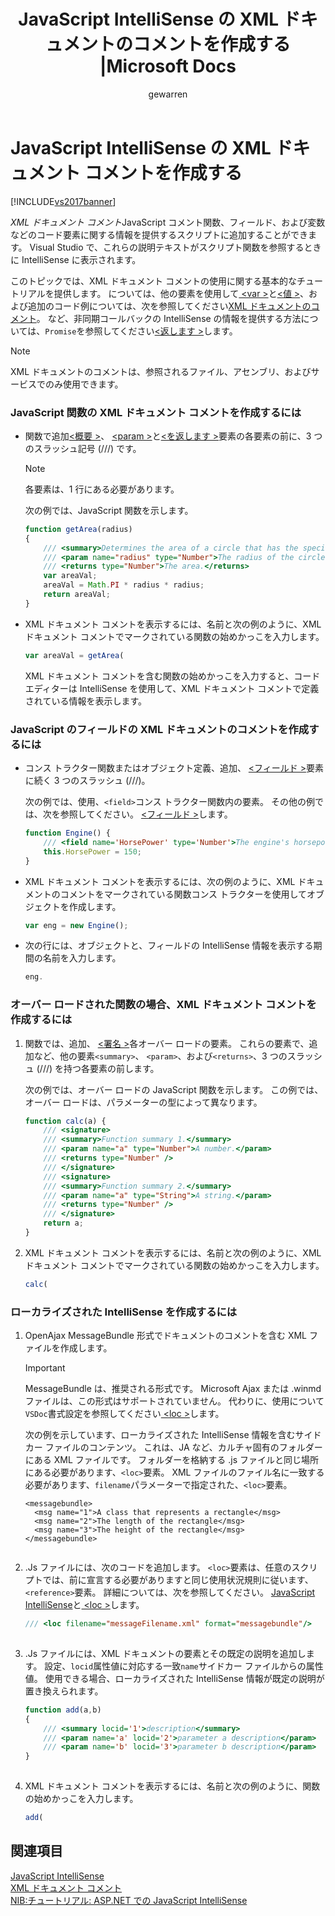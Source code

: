 ﻿---
title: JavaScript IntelliSense の XML ドキュメントのコメントを作成する |Microsoft Docs
ms.date: 11/15/2016
ms.prod: visual-studio-dev14
ms.technology: vs-ide-general
ms.topic: conceptual
helpviewer_keywords:
- code comments, JavaScript IntelliSense
- XML documentation comments, JavaScript IntelliSense
- documentation comments [JavaScript]
- IntelliSense [JavaScript], XML documentation comments
ms.assetid: a27f5b50-9807-436f-a0cf-6f3137ecbaf0
caps.latest.revision: 19
author: gewarren
ms.author: gewarren
manager: jillfra
ms.openlocfilehash: 90fb5b1c9a388d64e191915bbcbbe3de65f6aa99
ms.sourcegitcommit: 47eeeeadd84c879636e9d48747b615de69384356
ms.translationtype: HT
ms.contentlocale: ja-JP
ms.lasthandoff: 04/23/2019
ms.locfileid: "63437626"
---
# <a name="create-xml-documentation-comments-for-javascript-intellisense"></a>JavaScript IntelliSense の XML ドキュメント コメントを作成する
[!INCLUDE[vs2017banner](../includes/vs2017banner.md)]

*XML ドキュメント コメント*JavaScript コメント関数、フィールド、および変数などのコード要素に関する情報を提供するスクリプトに追加することができます。 Visual Studio で、これらの説明テキストがスクリプト関数を参照するときに IntelliSense に表示されます。  
  
 このトピックでは、XML ドキュメント コメントの使用に関する基本的なチュートリアルを提供します。 については、他の要素を使用して[ \<var >](../ide/var-javascript.md)と[\<値 >](../ide/value-javascript.md)、および追加のコード例については、次を参照してください[XML ドキュメントのコメント](../ide/xml-documentation-comments-javascript.md)。 など、非同期コールバックの IntelliSense の情報を提供する方法については、`Promise`を参照してください[\<返します >](../ide/returns-javascript.md)します。  
  
> [!NOTE]
> XML ドキュメントのコメントは、参照されるファイル、アセンブリ、およびサービスでのみ使用できます。  
  
### <a name="to-create-xml-documentation-comments-for-a-javascript-function"></a>JavaScript 関数の XML ドキュメント コメントを作成するには  
  
- 関数で追加[\<概要 >](../ide/summary-javascript.md)、 [ \<param >](../ide/param-javascript.md)と[\<を返します >](../ide/returns-javascript.md)要素の各要素の前に、3 つのスラッシュ記号 (///) です。  
  
    > [!NOTE]
    > 各要素は、1 行にある必要があります。  
  
     次の例では、JavaScript 関数を示します。  
  
    ```javascript  
    function getArea(radius)  
    {  
        /// <summary>Determines the area of a circle that has the specified radius parameter.</summary>  
        /// <param name="radius" type="Number">The radius of the circle.</param>  
        /// <returns type="Number">The area.</returns>  
        var areaVal;  
        areaVal = Math.PI * radius * radius;  
        return areaVal;  
    }  
    ```  
  
- XML ドキュメント コメントを表示するには、名前と次の例のように、XML ドキュメント コメントでマークされている関数の始めかっこを入力します。  
  
    ```javascript  
    var areaVal = getArea(  
    ```  
  
     XML ドキュメント コメントを含む関数の始めかっこを入力すると、コード エディターは IntelliSense を使用して、XML ドキュメント コメントで定義されている情報を表示します。  
  
### <a name="to-create-xml-documentation-comments-for-a-javascript-field"></a>JavaScript のフィールドの XML ドキュメントのコメントを作成するには  
  
- コンス トラクター関数またはオブジェクト定義、追加、 [\<フィールド >](../ide/field-javascript.md)要素に続く 3 つのスラッシュ (///)。  
  
     次の例では、使用、`<field>`コンス トラクター関数内の要素。 その他の例では、次を参照してください。 [\<フィールド >](../ide/field-javascript.md)します。  
  
    ```javascript  
    function Engine() {  
        /// <field name='HorsePower' type='Number'>The engine's horsepower.</field>  
        this.HorsePower = 150;  
    }  
    ```  
  
- XML ドキュメント コメントを表示するには、次の例のように、XML ドキュメントのコメントをマークされている関数コンス トラクターを使用してオブジェクトを作成します。  
  
    ```javascript  
    var eng = new Engine();  
    ```  
  
- 次の行には、オブジェクトと、フィールドの IntelliSense 情報を表示する期間の名前を入力します。  
  
    ```javascript  
    eng.  
    ```  
  
### <a name="to-create-xml-documentation-comments-for-an-overloaded-function"></a>オーバー ロードされた関数の場合、XML ドキュメント コメントを作成するには  
  
1. 関数では、追加、 [\<署名 >](../ide/signature-javascript.md)各オーバー ロードの要素。 これらの要素で、追加など、他の要素`<summary>`、 `<param>`、および`<returns>`、3 つのスラッシュ (///) を持つ各要素の前します。  
  
     次の例では、オーバー ロードの JavaScript 関数を示します。 この例では、オーバー ロードは、パラメーターの型によって異なります。  
  
    ```javascript  
    function calc(a) {  
        /// <signature>  
        /// <summary>Function summary 1.</summary>  
        /// <param name="a" type="Number">A number.</param>  
        /// <returns type="Number" />  
        /// </signature>  
        /// <signature>  
        /// <summary>Function summary 2.</summary>  
        /// <param name="a" type="String">A string.</param>  
        /// <returns type="Number" />  
        /// </signature>  
        return a;  
    }  
    ```  
  
2. XML ドキュメント コメントを表示するには、名前と次の例のように、XML ドキュメント コメントでマークされている関数の始めかっこを入力します。  
  
    ```javascript  
    calc(  
    ```  
  
### <a name="to-create-localized-intellisense"></a>ローカライズされた IntelliSense を作成するには  
  
1. OpenAjax MessageBundle 形式でドキュメントのコメントを含む XML ファイルを作成します。  
  
    > [!IMPORTANT]
    > MessageBundle は、推奨される形式です。 Microsoft Ajax または .winmd ファイルは、この形式はサポートされていません。 代わりに、使用について`VSDoc`書式設定を参照してください[ \<loc >](../ide/loc-javascript.md)します。  
  
     次の例を示しています、ローカライズされた IntelliSense 情報を含むサイドカー ファイルのコンテンツ。 これは、JA など、カルチャ固有のフォルダーにある XML ファイルです。 フォルダーを格納する .js ファイルと同じ場所にある必要があります、`<loc>`要素。 XML ファイルのファイル名に一致する必要があります、`filename`パラメーターで指定された、`<loc>`要素。  
  
    ```  
    <messagebundle>  
      <msg name="1">A class that represents a rectangle</msg>  
      <msg name="2">The length of the rectangle</msg>  
      <msg name="3">The height of the rectangle</msg>  
    </messagebundle>  
  
    ```  
  
2. .Js ファイルには、次のコードを追加します。 `<loc>`要素は、任意のスクリプトでは、前に宣言する必要がありますと同じ使用状況規則に従います、`<reference>`要素。 詳細については、次を参照してください。 [JavaScript IntelliSense](../ide/javascript-intellisense.md)と[ \<loc >](../ide/loc-javascript.md)します。  
  
    ```javascript  
    /// <loc filename="messageFilename.xml" format="messagebundle"/>  
  
    ```  
  
3. .Js ファイルには、XML ドキュメントの要素とその既定の説明を追加します。 設定、`locid`属性値に対応する一致`name`サイドカー ファイルからの属性値。 使用できる場合、ローカライズされた IntelliSense 情報が既定の説明が置き換えられます。  
  
    ```javascript  
    function add(a,b)   
    {  
        /// <summary locid='1'>description</summary>  
        /// <param name='a' locid='2'>parameter a description</param>  
        /// <param name='b' locid='3'>parameter b description</param>  
    }  
  
    ```  
  
4. XML ドキュメント コメントを表示するには、名前と次の例のように、関数の始めかっこを入力します。  
  
    ```javascript  
    add(  
    ```  
  
## <a name="see-also"></a>関連項目
 [JavaScript IntelliSense](../ide/javascript-intellisense.md)   
 [XML ドキュメント コメント](../ide/xml-documentation-comments-javascript.md)   
 [NIB:チュートリアル: ASP.NET での JavaScript IntelliSense](http://msdn.microsoft.com/4f6e0cc2-7f48-4dbf-abb0-7fb743a2d05b)
